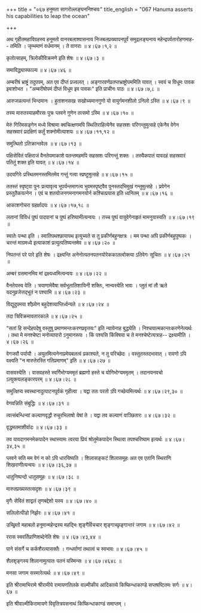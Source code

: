 +++
title = "०६७ हनुमता सागरोल्लङ्घननिश्चयः"
title_english = "067 Hanuma asserts his capabilities to leap the ocean"

+++


अथ गृहीतमहाविग्रहस्य हनूमतो वानरबलाश्वासनाय निजबलप्रख्यापनपूर्वं
समुद्रलङ्घनाय महेन्द्रपर्वतारोहणमाह-- तमिति । जृम्भमाणं वर्धमानम् । ते
वानराः  ॥  ४।६७।१,२  ॥   

  

कृतोत्साहम्, त्रिलोकीविक्रमणे इति शेषः  ॥  ४।६७।३  ॥   

  

समाविद्ध्यास्फाल्य  ॥  ४।६७।४६  ॥   

  

अम्बरीषं भ्राष्ट्रं तदुपपम्, अत एव दीप्तं प्रज्वलत् ।
अङ्गारवर्णप्रतप्तभ्राष्ट्रोपममिति यावत् । स्वयं च विधूमः पावक इवाशोभत ।
"अम्बरीषोपमं दीप्तं विधूम इव पावकः" इति प्राचीनः पाठः  ॥  ४।६७।७,८  ॥   

  

आरुजन्नत्यन्तं भिन्दमानः । हुताशनसखः सखोच्यमानगुणो यो वायुर्गमनशीलो
ऽनिलो ऽस्ति  ॥  ४।६७।९  ॥   

  

तस्य मारुतस्याहमौरसः पुत्रः प्लवने गुणेन तत्समो ऽस्मि  ॥  ४।६७।१०  ॥   

  

मेरुं गिरिमसङ्गेन मध्ये विश्रामा क्वचित्क्षणमपि स्थितिराहित्येनैव
सहस्रशः परिगन्तुमुत्सहे एकेनैव वेगेन सहस्रवारं प्रदक्षिणं कर्तुं
शक्नोमीत्याशयः  ॥  ४।६७।११,१२  ॥   

  

समुत्थितो ऽतिक्रान्तवेलः  ॥  ४।६७।१३  ॥   

  

पक्षिसेवितं पक्षिराजं वैनतेयमाकाशे पतन्तमहमपि सहस्रशः परिगन्तुं शक्तः ।
तस्यैकपातं यावदहं सहस्रवारं पतितुं शक्त इति यावत्  ॥  ४।६७।१४  ॥   

  

उदयगिरेः प्रस्थितमनस्तमितमेव गन्तुं गत्वा स्प्रष्टुमुत्सहे  ॥  ४।६७।१५
 ॥   

  

ततस्तं स्पृष्ट्वा पुनः प्रत्यावृत्य भूपर्यन्तमागत्य भुवमस्पृष्ट्वैव
पुनस्तदभिमुखं गन्तुमुत्सहे । प्रवेगेन प्रस्तुतैकयत्नेन । एवं च
शतयोजनगमनागमनयोर्न कश्चित्प्रयास इति ध्वनितम्  ॥  ४।६७।१६  ॥   

  

आकाशगोचरा ग्रहर्क्षादयः  ॥  ४।६७।१७,१८  ॥   

  

लतानां विविधं पुष्पं पादपानां च पुष्पं हरिष्यामीत्यन्वयः । तच्च पुष्पं
वायुवेगेनाहृतं मामनुयास्यति  ॥  ४।६७।१९  ॥   

  

स्वातेः पन्था इति । स्वातिपथश्छायापथ इत्युच्यते स तु प्रकीर्णबहुनक्षत्रः
। मम पन्था अपि प्रकीर्णबहुपुष्पकः । चरन्तं माग्रमध्ये इत्याकाशं
प्रत्युत्पतिष्यन्तमेव  ॥  ४।६७।२०  ॥   

  

निपतन्तं परे पारे इति शेषः । द्रक्ष्यन्ति
अनेनोत्पतनपतनयोरेककालत्वोक्त्या ऽतिवेगः सूचितः  ॥  ४।६७।२१  ॥   

  

अम्बरं ग्रसमानमिव मां द्रक्ष्यध्वमित्यन्वयः  ॥  ४।६७।२२  ॥   

  

वैनतेयस्य वेति । त्रयाणामेवैषा सर्वभूतातिशायिनी शक्तिः, नान्यस्येति भावः
। प्लुतं मां तौ ऋते यदनुव्रजेत्तद्भूतं न पश्यामि  ॥  ४।६७।२३  ॥   

  

विद्युदुपमया शौघ्र्येण बहुदेशव्याप्तिर्ध्वन्यते  ॥  ४।६७।२४  ॥   

  

तदा त्रिविक्रमावतारकाले  ॥  ४।६७।२५  ॥   

  

"सतां हि सन्देहपदेषु वस्तुषु प्रमाणमन्तःकरणप्रवृत्तयः" इति न्यायेनाह
बुद्ध्येति । निश्चयात्मकान्तःकरणेनेत्यर्थः । तथा मे मनश्चेष्टा
मनोव्यापारो ऽनुमानरूपः । किं पश्यसि किंविषया च ते मनश्चेष्टेत्यत्राह--
द्रक्ष्यामीति । ४।६७।२६  ॥   

वेगजवौ पर्यायौ । अयुतमित्यनेनाप्रमेयबलत्वं प्रकाश्यते, न तु परिच्छेदः ।
वस्तुतस्तदभावात् । रावणो ऽपि वक्ष्यति "न मारुतेरस्ति गतिप्रमाणम्" इति  ॥ 
४।६७।२७  ॥   

  

वासवस्येति । वासवहस्ते स्वर्गिभोग्यममृतं ब्रह्मणो हस्ते च
योगिभोग्यममृतम् । तदानयनवचो ऽत्युक्त्यलङ्कारपरम्  ॥  ४।६७।२८  ॥   

  

समुत्क्षिप्य स्वस्थानादुत्पाटनपूर्वकं गृहीत्वा । यद्वा ततः परतो ऽपि
गच्छेयमित्यर्थः  ॥  ४।६७।२९,३०  ॥   

  

वेगवन्निति संबुद्धिः  ॥  ४।६७।३१  ॥   

  

त्वत्संबन्धिन्यां कल्याणवृद्धौ रुचुरभिलाषो येषां ते । यद्वा तव कल्याणं
वाञ्छितारः  ॥  ४।६७।३२  ॥   

  

वृद्धमतमाशीर्वादः  ॥  ४।६७।३३  ॥   

  

तव यावदागमनमेकपादेन स्थास्यामः त्वरया प्रियं श्रोतुमेकपादेन स्थित्वा
तपश्चरिष्याम इत्यर्थः  ॥  ४।६७।३४,३५  ॥   

  

प्लवने सति मम वेगं न को ऽपि धारयिष्यति । शिलासङ्कटं शिलासमूहः अत एव
एतानि स्थिराणि शिखराणीत्यन्वयः  ॥  ४।६७।३६,३७  ॥   

  

धातुनिष्पन्दो धातुसमूहः  ॥  ४।६७।३८  ॥   

  

मारुतप्रख्यस्तत्सदृशः  ॥  ४।६७।३९  ॥   

  

मृगैः सेवितं शाद्वलं तृणबद्देशो यस्य  ॥  ४।६७।४०  ॥   

  

सलिलोत्पीडो निर्झरः  ॥  ४।६७।४१  ॥   

  

उच्छ्रितो महाबलो हनूमान्महेन्द्रस्य महद्भिः शृङ्गैर्विचचार
शृङ्गाच्छृङ्गान्तरं जगाम  ॥  ४।६७।४२  ॥   

  

ररास स्ववर्तिप्राणिशब्देनेति शेषः  ॥  ४।६७।४३,४४  ॥   

  

पाने संसर्गे च कर्कशैरत्यासक्तैः । गन्धर्वाणां तथात्वं च स्वभावः  ॥ 
४।६७।४५ ॥   

  

शैलशृङ्गस्य शिलानामुत्पातः पतनं यस्मिन्सः  ॥  ४।६७।४६४८  ॥   

  

मनसा जगाम सस्मारेत्यर्थः  ॥  ४।६७।४९  ॥   

  

इति श्रीरामाभिरामे श्रीरामीये रामायणतिलके वाल्मीकीय आदिकाव्ये
किष्किन्धाकाण्डे सप्तषष्टितमः सर्गः  ॥  ४।६७  ॥   

  

इति श्रीवाल्मीकिरामायणे विवृतित्रयसनाथं किष्किन्धाकाण्डं समाप्तम् ।  


